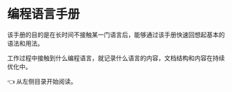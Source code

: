 # 编程语言手册

该手册的目的是在长时间不接触某一门语言后，能够通过该手册快速回想起基本的语法和用法。

工作过程中接触到什么编程语言，就记录什么语言的内容，文档结构和内容在持续优化中。

👈 从左侧目录开始阅读。
